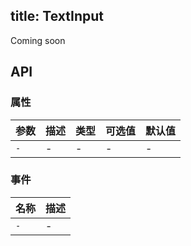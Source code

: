 title: TextInput
---

Coming soon

## API
### 属性
参数 | 描述 | 类型 | 可选值 | 默认值
--- | --- | --- | --- | ---
`-` | - | - | - | -

### 事件
名称 | 描述
--- | ---
`-` | -
